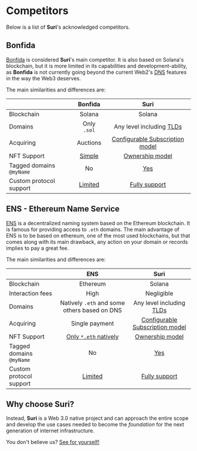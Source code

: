 # Competitors

Below is a list of **Suri**'s acknowledged competitors.

## Bonfida

[Bonfida](https://naming.bonfida.org/) is considered **Suri**'s main competitor. It is also based on Solana's
blockchain, but it is more limited in its capabilities and development-ability, as **Bonfida** is not currently going
beyond the current Web2's [DNS](https://en.wikipedia.org/wiki/Domain_Name_System) features in the way the Web3 deserves.

The main similarities and differences are:

|                          |    Bonfida    |                       Suri                       |
|--------------------------|:-------------:|:------------------------------------------------:|
| Blockchain               |    Solana     |                      Solana                      |
| Domains                  |  Only `.sol`  |            Any level including [TLDs]            |
| Acquiring                |   Auctions    |      [Configurable Subscription model][*2]       |
| NFT Support              | [Simple][*1]  |       [Ownership model](/en/domains/nfts)        |
| Tagged domains `@myName` |      No       |            [Yes](/en/domains/tagged)             |
| Custom protocol support  | [Limited][*3] | [Fully support](/en/protocol/records/protocols/) |

## ENS - Ethereum Name Service

[ENS](https://ens.domains/) is a decentralized naming system based on the Ethereum blockchain. It is famous for
providing access to `.eth` domains. The main advantage of ENS is to be based on ethereum, one of the most used
blockchains, but that comes along with its main drawback, any action on your domain or records implies to pay a great
fee.

The main similarities and differences are:

|                          |                     ENS                      |                       Suri                       |
|--------------------------|:--------------------------------------------:|:------------------------------------------------:|
| Blockchain               |                   Ethereum                   |                      Solana                      |
| Interaction fees         |                     High                     |                    Negligible                    |
| Domains                  | Natively `.eth` and some others based on DNS |            Any level including [TLDs]            |
| Acquiring                |                Single payment                |      [Configurable Subscription model][*2]       |
| NFT Support              |         [Only `*.eth` natively][*4]          |       [Ownership model](/en/domains/nfts)        |
| Tagged domains `@myName` |                      No                      |            [Yes](/en/domains/tagged)             |
| Custom protocol support  |                [Limited][*5]                 | [Fully support](/en/protocol/records/protocols/) |

## Why choose Suri?

Instead, **Suri** is a Web 3.0 native project and can approach the entire scope and develop the use cases needed to
become the _foundation_ for the next generation of internet infrastructure.

You don't believe us? [See for yourself!](/en/use-cases)

[*1]: https://docs.bonfida.org/collection/how-to-create-a-solana-domain-name/selling-a-domain-name/nft-domain-resell

[*2]: /en/protocol/subscription

[*3]: https://bonfida.github.io/solana-name-service-guide/domain-name/records.html

[*4]: https://docs.ens.domains/dapp-developer-guide/ens-as-nft

[*5]: https://docs.ens.domains/dapp-developer-guide/managing-names

[TLDs]: https://en.wikipedia.org/wiki/Top-level_domain

